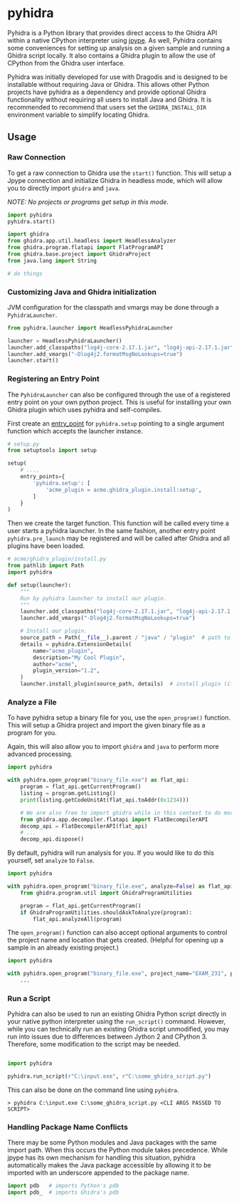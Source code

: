# pyhidra

Pyhidra is a Python library that provides direct access to the Ghidra API within a native CPython interpreter using [jpype](https://jpype.readthedocs.io/en/latest). As well, Pyhidra contains some conveniences for setting up analysis on a given sample and running a Ghidra script locally. It also contains a Ghidra plugin to allow the use of CPython from the Ghidra user interface.

Pyhidra was initially developed for use with Dragodis and is designed to be installable without requiring Java or Ghidra. This allows other Python projects 
have pyhidra as a dependency and provide optional Ghidra functionality without requiring all users to install Java and Ghidra. It is recommended to recommend that users set the `GHIDRA_INSTALL_DIR` environment variable to simplify locating Ghidra.


## Usage


### Raw Connection

To get a raw connection to Ghidra use the `start()` function.
This will setup a Jpype connection and initialize Ghidra in headless mode,
which will allow you to directly import `ghidra` and `java`.

*NOTE: No projects or programs get setup in this mode.*

```python
import pyhidra
pyhidra.start()

import ghidra
from ghidra.app.util.headless import HeadlessAnalyzer
from ghidra.program.flatapi import FlatProgramAPI
from ghidra.base.project import GhidraProject
from java.lang import String

# do things
```

### Customizing Java and Ghidra initialization

JVM configuration for the classpath and vmargs may be done through a `PyhidraLauncher`.

```python
from pyhidra.launcher import HeadlessPyhidraLauncher

launcher = HeadlessPyhidraLauncher()
launcher.add_classpaths("log4j-core-2.17.1.jar", "log4j-api-2.17.1.jar")
launcher.add_vmargs("-Dlog4j2.formatMsgNoLookups=true")
launcher.start()
```

### Registering an Entry Point

The `PyhidraLauncher` can also be configured through the use of a registered entry point on your own python project.
This is useful for installing your own Ghidra plugin which uses pyhidra and self-compiles.

First create an [entry_point](https://setuptools.pypa.io/en/latest/userguide/entry_point.html) for `pyhidra.setup`
pointing to a single argument function which accepts the launcher instance.

```python
# setup.py
from setuptools import setup

setup(
    # ...,
    entry_points={
        'pyhidra.setup': [
            'acme_plugin = acme.ghidra_plugin.install:setup',
        ]
    }
)
```


Then we create the target function.
This function will be called every time a user starts a pyhidra launcher.
In the same fashion, another entry point `pyhidra.pre_launch` may be registered and will be called after Ghidra and all
plugins have been loaded.

```python
# acme/ghidra_plugin/install.py
from pathlib import Path
import pyhidra

def setup(launcher):
    """
    Run by pyhidra launcher to install our plugin.
    """
    launcher.add_classpaths("log4j-core-2.17.1.jar", "log4j-api-2.17.1.jar")
    launcher.add_vmargs("-Dlog4j2.formatMsgNoLookups=true")

    # Install our plugin.
    source_path = Path(__file__).parent / "java" / "plugin"  # path to uncompiled .java code
    details = pyhidra.ExtensionDetails(
        name="acme_plugin",
        description="My Cool Plugin",
        author="acme",
        plugin_version="1.2",
    )
    launcher.install_plugin(source_path, details)  # install plugin (if not already)
```


### Analyze a File

To have pyhidra setup a binary file for you, use the `open_program()` function.
This will setup a Ghidra project and import the given binary file as a program for you.

Again, this will also allow you to import `ghidra` and `java` to perform more advanced processing.

```python
import pyhidra

with pyhidra.open_program("binary_file.exe") as flat_api:
    program = flat_api.getCurrentProgram()
    listing = program.getListing()
    print(listing.getCodeUnitAt(flat_api.toAddr(0x1234)))

    # We are also free to import ghidra while in this context to do more advanced things.
    from ghidra.app.decompiler.flatapi import FlatDecompilerAPI
    decomp_api = FlatDecompilerAPI(flat_api)
    # ...
    decomp_api.dispose()
```

By default, pyhidra will run analysis for you. If you would like to do this yourself, set `analyze` to `False`.

```python
import pyhidra

with pyhidra.open_program("binary_file.exe", analyze=False) as flat_api:
    from ghidra.program.util import GhidraProgramUtilities

    program = flat_api.getCurrentProgram()
    if GhidraProgramUtilities.shouldAskToAnalyze(program):
        flat_api.analyzeAll(program)
```


The `open_program()` function can also accept optional arguments to control the project name and location that gets created.
(Helpful for opening up a sample in an already existing project.)

```python
import pyhidra

with pyhidra.open_program("binary_file.exe", project_name="EXAM_231", project_location=r"C:\exams\231") as flat_api:
    ...
```


### Run a Script

Pyhidra can also be used to run an existing Ghidra Python script directly in your native python interpreter
using the `run_script()` command.
However, while you can technically run an existing Ghidra script unmodified, you may
run into issues due to differences between Jython 2 and CPython 3.
Therefore, some modification to the script may be needed.

```python

import pyhidra

pyhidra.run_script(r"C:\input.exe", r"C:\some_ghidra_script.py")
```

This can also be done on the command line using `pyhidra`.

```console
> pyhidra C:\input.exe C:\some_ghidra_script.py <CLI ARGS PASSED TO SCRIPT>
```

### Handling Package Name Conflicts

There may be some Python modules and Java packages with the same import path. When this occurs the Python module takes precedence.
While jpype has its own mechanism for handling this situation, pyhidra automatically makes the Java package accessible by allowing
it to be imported with an underscore appended to the package name.

```python
import pdb   # imports Python's pdb
import pdb_  # imports Ghidra's pdb
```
